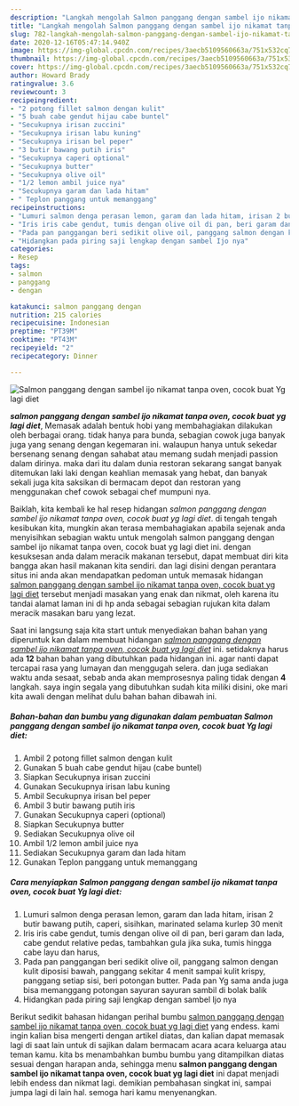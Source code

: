```yaml
---
description: "Langkah mengolah Salmon panggang dengan sambel ijo nikamat tanpa oven, cocok buat Yg lagi diet yang Menggugah Selera"
title: "Langkah mengolah Salmon panggang dengan sambel ijo nikamat tanpa oven, cocok buat Yg lagi diet yang Menggugah Selera"
slug: 782-langkah-mengolah-salmon-panggang-dengan-sambel-ijo-nikamat-tanpa-oven-cocok-buat-yg-lagi-diet-yang-menggugah-selera
date: 2020-12-16T05:47:14.940Z
image: https://img-global.cpcdn.com/recipes/3aecb5109560663a/751x532cq70/salmon-panggang-dengan-sambel-ijo-nikamat-tanpa-oven-cocok-buat-yg-lagi-diet-foto-resep-utama.jpg
thumbnail: https://img-global.cpcdn.com/recipes/3aecb5109560663a/751x532cq70/salmon-panggang-dengan-sambel-ijo-nikamat-tanpa-oven-cocok-buat-yg-lagi-diet-foto-resep-utama.jpg
cover: https://img-global.cpcdn.com/recipes/3aecb5109560663a/751x532cq70/salmon-panggang-dengan-sambel-ijo-nikamat-tanpa-oven-cocok-buat-yg-lagi-diet-foto-resep-utama.jpg
author: Howard Brady
ratingvalue: 3.6
reviewcount: 3
recipeingredient:
- "2 potong fillet salmon dengan kulit"
- "5 buah cabe gendut hijau cabe buntel"
- "Secukupnya irisan zuccini"
- "Secukupnya irisan labu kuning"
- "Secukupnya irisan bel peper"
- "3 butir bawang putih iris"
- "Secukupnya caperi optional"
- "Secukupnya butter"
- "Secukupnya olive oil"
- "1/2 lemon ambil juice nya"
- "Secukupnya garam dan lada hitam"
- " Teplon panggang untuk memanggang"
recipeinstructions:
- "Lumuri salmon denga perasan lemon, garam dan lada hitam, irisan 2 butir bawang putih, caperi, sisihkan, marinated selama kurlep 30 menit"
- "Iris iris cabe gendut, tumis dengan olive oil di pan, beri garam dan lada, cabe gendut relative pedas, tambahkan gula jika suka, tumis hingga cabe layu dan harus,"
- "Pada pan panggangan beri sedikit olive oil, panggang salmon dengan kulit diposisi bawah, panggang sekitar 4 menit sampai kulit krispy, panggang setiap sisi, beri potongan butter. Pada pan Yg sama anda juga bisa memanggang potongan sayuran sayuran sambil di bolak balik"
- "Hidangkan pada piring saji lengkap dengan sambel Ijo nya"
categories:
- Resep
tags:
- salmon
- panggang
- dengan

katakunci: salmon panggang dengan 
nutrition: 215 calories
recipecuisine: Indonesian
preptime: "PT39M"
cooktime: "PT43M"
recipeyield: "2"
recipecategory: Dinner

---
```



![Salmon panggang dengan sambel ijo nikamat tanpa oven, cocok buat Yg lagi diet](https://img-global.cpcdn.com/recipes/3aecb5109560663a/751x532cq70/salmon-panggang-dengan-sambel-ijo-nikamat-tanpa-oven-cocok-buat-yg-lagi-diet-foto-resep-utama.jpg)

<b><i>salmon panggang dengan sambel ijo nikamat tanpa oven, cocok buat yg lagi diet</i></b>, Memasak adalah bentuk hobi yang membahagiakan dilakukan oleh berbagai orang. tidak hanya para bunda, sebagian cowok juga banyak juga yang senang dengan kegemaran ini. walaupun hanya untuk sekedar bersenang senang dengan sahabat atau memang sudah menjadi passion dalam dirinya. maka dari itu dalam dunia restoran sekarang sangat banyak ditemukan laki laki dengan keahlian memasak yang hebat, dan banyak sekali juga kita saksikan di bermacam depot dan restoran yang menggunakan chef cowok sebagai chef mumpuni nya.



Baiklah, kita kembali ke hal resep hidangan <i>salmon panggang dengan sambel ijo nikamat tanpa oven, cocok buat yg lagi diet</i>. di tengah tengah kesibukan kita, mungkin akan terasa membahagiakan apabila sejenak anda menyisihkan sebagian waktu untuk mengolah salmon panggang dengan sambel ijo nikamat tanpa oven, cocok buat yg lagi diet ini. dengan kesuksesan anda dalam meracik makanan tersebut, dapat membuat diri kita bangga akan hasil makanan kita sendiri. dan lagi disini dengan perantara situs ini anda akan mendapatkan pedoman untuk memasak hidangan <u>salmon panggang dengan sambel ijo nikamat tanpa oven, cocok buat yg lagi diet</u> tersebut menjadi masakan yang enak dan nikmat, oleh karena itu tandai alamat laman ini di hp anda sebagai sebagian rujukan kita dalam meracik masakan baru yang lezat.


Saat ini langsung saja kita start untuk menyediakan bahan bahan yang diperuntuk kan dalam membuat hidangan <u><i>salmon panggang dengan sambel ijo nikamat tanpa oven, cocok buat yg lagi diet</i></u> ini. setidaknya harus ada <b>12</b> bahan bahan yang dibutuhkan pada hidangan ini. agar nanti dapat tercapai rasa yang lumayan dan menggugah selera. dan juga sediakan waktu anda sesaat, sebab anda akan memprosesnya paling tidak dengan <b>4</b> langkah. saya ingin segala yang dibutuhkan sudah kita miliki disini, oke mari kita awali dengan melihat dulu bahan bahan dibawah ini.

<!--inarticleads1-->

##### Bahan-bahan dan bumbu yang digunakan dalam pembuatan Salmon panggang dengan sambel ijo nikamat tanpa oven, cocok buat Yg lagi diet:

1. Ambil 2 potong fillet salmon dengan kulit
1. Gunakan 5 buah cabe gendut hijau (cabe buntel)
1. Siapkan Secukupnya irisan zuccini
1. Gunakan Secukupnya irisan labu kuning
1. Ambil Secukupnya irisan bel peper
1. Ambil 3 butir bawang putih iris
1. Gunakan Secukupnya caperi (optional)
1. Siapkan Secukupnya butter
1. Sediakan Secukupnya olive oil
1. Ambil 1/2 lemon ambil juice nya
1. Sediakan Secukupnya garam dan lada hitam
1. Gunakan  Teplon panggang untuk memanggang




<!--inarticleads2-->

##### Cara menyiapkan Salmon panggang dengan sambel ijo nikamat tanpa oven, cocok buat Yg lagi diet:

1. Lumuri salmon denga perasan lemon, garam dan lada hitam, irisan 2 butir bawang putih, caperi, sisihkan, marinated selama kurlep 30 menit
1. Iris iris cabe gendut, tumis dengan olive oil di pan, beri garam dan lada, cabe gendut relative pedas, tambahkan gula jika suka, tumis hingga cabe layu dan harus,
1. Pada pan panggangan beri sedikit olive oil, panggang salmon dengan kulit diposisi bawah, panggang sekitar 4 menit sampai kulit krispy, panggang setiap sisi, beri potongan butter. Pada pan Yg sama anda juga bisa memanggang potongan sayuran sayuran sambil di bolak balik
1. Hidangkan pada piring saji lengkap dengan sambel Ijo nya




Berikut sedikit bahasan hidangan perihal bumbu <u>salmon panggang dengan sambel ijo nikamat tanpa oven, cocok buat yg lagi diet</u> yang endess. kami ingin kalian bisa mengerti dengan artikel diatas, dan kalian dapat memasak lagi di saat lain untuk di sajikan dalam bermacam acara acara keluarga atau teman kamu. kita bs menambahkan bumbu bumbu yang ditampilkan diatas sesuai dengan harapan anda, sehingga menu <b>salmon panggang dengan sambel ijo nikamat tanpa oven, cocok buat yg lagi diet</b> ini dapat menjadi lebih endess dan nikmat lagi. demikian pembahasan singkat ini, sampai jumpa lagi di lain hal. semoga hari kamu menyenangkan.
